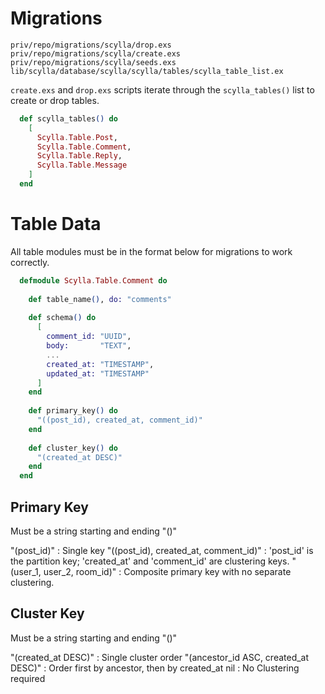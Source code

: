 # Migrations

`priv/repo/migrations/scylla/drop.exs`  
`priv/repo/migrations/scylla/create.exs`  
`priv/repo/migrations/scylla/seeds.exs`  
`lib/scylla/database/scylla/scylla/tables/scylla_table_list.ex`

`create.exs` and `drop.exs` scripts iterate through the `scylla_tables()` list to create or drop tables.

```elixir
  def scylla_tables() do
    [
      Scylla.Table.Post,
      Scylla.Table.Comment,
      Scylla.Table.Reply,
      Scylla.Table.Message
    ]
  end
```

# Table Data

All table modules must be in the format below for migrations to work correctly.

```elixir
  defmodule Scylla.Table.Comment do
  
    def table_name(), do: "comments"
  
    def schema() do
      [
        comment_id: "UUID",
        body:       "TEXT",
        ...
        created_at: "TIMESTAMP",
        updated_at: "TIMESTAMP"
      ]
    end
  
    def primary_key() do
      "((post_id), created_at, comment_id)"
    end
  
    def cluster_key() do
      "(created_at DESC)"
    end
  end
```

## Primary Key

  Must be a string starting and ending "()"

  "(post_id)"                             : Single key
  "((post_id), created_at, comment_id)"   : 'post_id' is the partition key; 'created_at' and 'comment_id' are clustering keys.
  "(user_1, user_2, room_id)"             : Composite primary key with no separate clustering.

##  Cluster Key
    
  Must be a string starting and ending "()"

  "(created_at DESC)"                   :  Single cluster order
  "(ancestor_id ASC, created_at DESC)"  :  Order first by ancestor, then by created_at
  nil                                   :  No Clustering required
